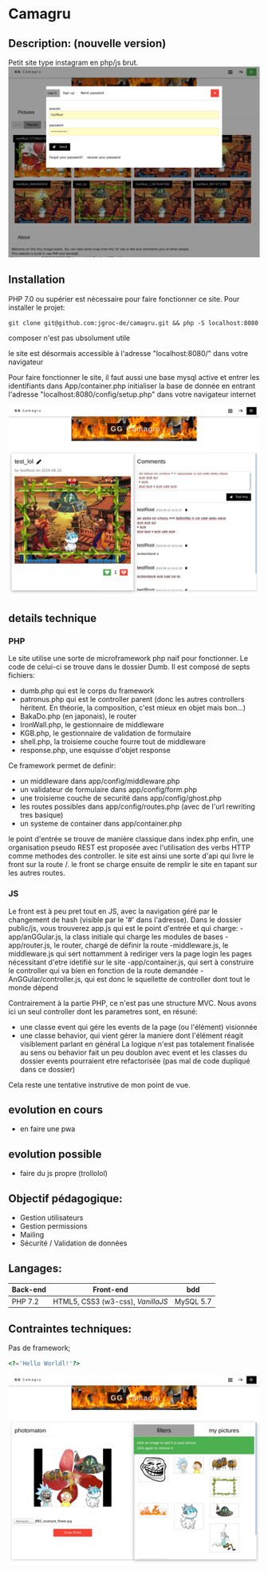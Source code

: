 # Camagru
## Description: (nouvelle version)

Petit site type instagram en php/js brut.
![screenshot](/assets/camagruV2_0.png)

## Installation

PHP 7.0 ou supérier est nécessaire pour faire fonctionner ce site.
Pour installer le projet:
```
git clone git@github.com:jgroc-de/camagru.git && php -S localhost:8080
```
composer n'est pas ubsolument utile

le site est désormais accessible à l'adresse "localhost:8080/" dans votre navigateur

Pour faire fonctionner le site, il faut aussi une base mysql active et entrer les identifiants dans App/container.php
initialiser la base de donnée en entrant l'adresse "localhost:8080/config/setup.php" dans votre navigateur internet

![screenshot](/assets/camagruV2_1.png)

## details technique

### PHP

Le site utilise une sorte de microframework php naif pour fonctionner.
Le code de celui-ci se trouve dans le dossier Dumb.
Il est composé de septs fichiers:
- dumb.php qui est le corps du framework
- patronus.php qui est le controller parent (donc les autres controllers héritent. En théorie, la composition, c'est mieux en objet mais bon…)
- BakaDo.php (en japonais), le router
- IronWall.php, le gestionnaire de middleware
- KGB.php, le gestionnaire de validation de formulaire 
- shell.php, la troisieme couche fourre tout de middleware
- response.php, une esquisse d'objet response

Ce framework permet de definir:
- un middleware dans app/config/middleware.php
- un validateur de formulaire dans app/config/form.php
- une troisieme couche de securité dans app/config/ghost.php
- les routes possibles dans app/config/routes.php (avec de l'url rewriting tres basique)
- un systeme de container dans app/container.php

le point d'entrée se trouve de manière classique dans index.php
enfin, une organisation pseudo REST est proposée avec l'utilisation des verbs HTTP comme methodes des controller.
le site est ainsi une sorte d'api qui livre le front sur la route /.
le front se charge ensuite de remplir le site en tapant sur les autres routes.

### JS

Le front est à peu pret tout en JS, avec la navigation géré par le changement de hash (visible par le '#' dans l'adresse).
Dans le dossier public/js, vous trouverez app.js qui est le point d'entrée
et qui charge:
-app/anGGular.js, la class initiale qui charge les modules de bases 
-app/router.js, le router, chargé de définir la route
-middleware.js, le middleware.js qui sert nottamment à rediriger vers la page login les pages nécessitant d'etre idetifié sur le site
-app/container.js, qui sert à construire le controller qui va bien en fonction de la route demandée
-AnGGular/controller.js, qui est donc le squellette de controller dont tout le monde dépend

Contrairement à la partie PHP, ce n'est pas une structure MVC. Nous avons ici un seul controller dont les parametres sont, en résuné:
- une classe event qui gére les events de la page (ou l'élément) visionnée
- une classe behavior, qui vient gérer la maniere dont l'élément réagit visiblement parlant en général
La logique n'est pas totalement finalisée au sens ou behavior fait un peu doublon avec event et les classes du dossier events pourraient etre refactorisée (pas mal de code dupliqué dans ce dossier)

Cela reste une tentative instrutive de mon point de vue.

## evolution en cours

- en faire une pwa

## evolution possible

- faire du js propre (trollolol)

## Objectif pédagogique:
  
  - Gestion utilisateurs
  - Gestion permissions
  - Mailing
  - Sécurité / Validation de données
 

## Langages:

| Back-end | Front-end | bdd |
|---|---|---|
| PHP 7.2 | HTML5, CSS3 (w3-css), *VanillaJS* | MySQL 5.7 |
  
## Contraintes techniques:

  Pas de framework;
  
  ```php
  <?='Hello Worldl!'?>
  ```
  
![screenshot](/assets/camagruV2_2.png)
